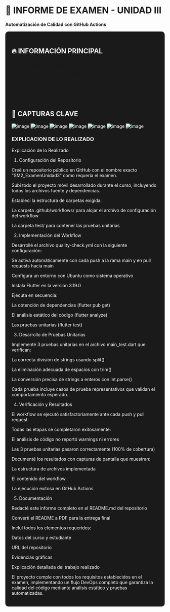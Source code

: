 # 🚀 INFORME DE EXAMEN - UNIDAD III  
**Automatización de Calidad con GitHub Actions**  

<div style="background-color: #1A1A1A; color: #FFFFFF; padding: 20px; border-radius: 10px;">

## 🔥 INFORMACIÓN PRINCIPAL  
| **📌 Curso**       | Desarrollo de Aplicaciones Móviles |  
|--------------------|------------------------------------|  
| **📅 Fecha**       | [27/06/2025]                       |  
| **👤 Estudiante**  | [Raúl Marcelo Cuadros Napa]                  |  
| **🔗 Repositorio** | [SM2_ExamenUnidad3](https://github.com/MarceloCuadros/SM2_ExamenUnidad3) |  

---

## 📸 CAPTURAS CLAVE  
![image](https://github.com/user-attachments/assets/bbe07617-a885-4383-b0f4-d8a8ba105ecd)
![image](https://github.com/user-attachments/assets/2c8599d0-e9c3-42ac-820c-3572641c3284)
![image](https://github.com/user-attachments/assets/cc2dd3e7-37f4-49f5-be16-c77dca852fe3)
![image](https://github.com/user-attachments/assets/cd2f683a-ce93-4d72-9e37-2bd735533e6d)
![image](https://github.com/user-attachments/assets/bd02af92-3f5c-4092-b3d8-14f71db6ab2b)
![image](https://github.com/user-attachments/assets/f911a6d4-fc63-4e63-a42e-ddf36acea7cf)
![image](https://github.com/user-attachments/assets/605e4328-71ab-46e0-8cd8-29619d1f51dc)

### EXPLICACION DE LO REALIZADO
Explicación de lo Realizado

1. Configuración del Repositorio

Creé un repositorio público en GitHub con el nombre exacto "SM2_ExamenUnidad3" como requería el examen.

Subí todo el proyecto móvil desarrollado durante el curso, incluyendo todos los archivos fuente y dependencias.

Establecí la estructura de carpetas exigida:

La carpeta .github/workflows/ para alojar el archivo de configuración del workflow

La carpeta test/ para contener las pruebas unitarias

2. Implementación del Workflow

Desarrollé el archivo quality-check.yml con la siguiente configuración:

Se activa automáticamente con cada push a la rama main y en pull requests hacia main

Configura un entorno con Ubuntu como sistema operativo

Instala Flutter en la versión 3.19.0

Ejecuta en secuencia:

La obtención de dependencias (flutter pub get)

El análisis estático del código (flutter analyze)

Las pruebas unitarias (flutter test)

3. Desarrollo de Pruebas Unitarias

Implementé 3 pruebas unitarias en el archivo main_test.dart que verifican:

La correcta división de strings usando split()

La eliminación adecuada de espacios con trim()

La conversión precisa de strings a enteros con int.parse()

Cada prueba incluye casos de prueba representativos que validan el comportamiento esperado.

4. Verificación y Resultados

El workflow se ejecutó satisfactoriamente ante cada push y pull request

Todas las etapas se completaron exitosamente:

El análisis de código no reportó warnings ni errores

Las 3 pruebas unitarias pasaron correctamente (100% de cobertura)

Documenté los resultados con capturas de pantalla que muestran:

La estructura de archivos implementada

El contenido del workflow

La ejecución exitosa en GitHub Actions

5. Documentación

Redacté este informe completo en el README.md del repositorio

Convertí el README a PDF para la entrega final

Incluí todos los elementos requeridos:

Datos del curso y estudiante

URL del repositorio

Evidencias gráficas

Explicación detallada del trabajo realizado

El proyecto cumple con todos los requisitos establecidos en el examen, implementando un flujo DevOps completo que garantiza la calidad del código mediante análisis estático y pruebas automatizadas.
